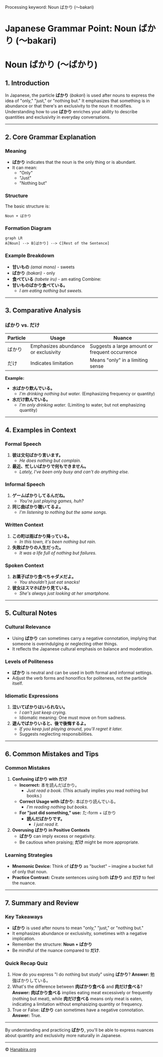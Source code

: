 Processing keyword: Noun ばかり (〜bakari)
# Japanese Grammar Point: Noun ばかり (〜bakari)
# Noun ばかり (〜ばかり)
## 1. Introduction
In Japanese, the particle **ばかり** (*bakari*) is used after nouns to express the idea of "only," "just," or "nothing but." It emphasizes that something is in abundance or that there's an exclusivity to the noun it modifies. Understanding how to use **ばかり** enriches your ability to describe quantities and exclusivity in everyday conversations.

---
## 2. Core Grammar Explanation
### Meaning
- **ばかり** indicates that the noun is the only thing or is abundant.
- It can mean:
  - "Only"
  - "Just"
  - "Nothing but"
### Structure
The basic structure is:
```
Noun + ばかり
```
### Formation Diagram
```mermaid
graph LR
A[Noun] --> B[ばかり] --> C[Rest of the Sentence]
```
### Example Breakdown
- **甘いもの** *(amai mono)* - sweets
- **ばかり** *(bakari)* - only
- **食べている** *(tabete iru)* - am eating
Combine:
- **甘いものばかり食べている。**
  - *I am eating nothing but sweets.*
---
## 3. Comparative Analysis
### ばかり vs. だけ
| Particle | Usage                             | Nuance                                      |
|----------|-----------------------------------|---------------------------------------------|
| ばかり    | Emphasizes abundance or exclusivity | Suggests a large amount or frequent occurrence |
| だけ     | Indicates limitation               | Means "only" in a limiting sense             |
**Example:**
- **水ばかり飲んでいる。**
  - *I'm drinking nothing but water.* (Emphasizing frequency or quantity)
- **水だけ飲んでいる。**
  - *I'm only drinking water.* (Limiting to water, but not emphasizing quantity)
---
## 4. Examples in Context
### Formal Speech
1. **彼は文句ばかり言います。**
   - *He does nothing but complain.*
2. **最近、忙しいばかりで何もできません。**
   - *Lately, I've been only busy and can't do anything else.*
### Informal Speech
1. **ゲームばかりしてるんだね。**
   - *You're just playing games, huh?*
2. **同じ曲ばかり聴いてるよ。**
   - *I'm listening to nothing but the same songs.*
### Written Context
1. **この町は雨ばかり降っている。**
   - *In this town, it's been nothing but rain.*
2. **失敗ばかりの人生だった。**
   - *It was a life full of nothing but failures.*
### Spoken Context
1. **お菓子ばかり食べちゃダメだよ。**
   - *You shouldn't just eat snacks!*
2. **彼女はスマホばかり見ている。**
   - *She's always just looking at her smartphone.*
---
## 5. Cultural Notes
### Cultural Relevance
- Using **ばかり** can sometimes carry a negative connotation, implying that someone is overindulging or neglecting other things.
- It reflects the Japanese cultural emphasis on balance and moderation.
### Levels of Politeness
- **ばかり** is neutral and can be used in both formal and informal settings.
- Adjust the verb forms and honorifics for politeness, not the particle itself.
### Idiomatic Expressions
1. **泣いてばかりはいられない。**
   - *I can't just keep crying.*
   - Idiomatic meaning: One must move on from sadness.
2. **遊んでばかりいると、後で後悔するよ。**
   - *If you keep just playing around, you'll regret it later.*
   - Suggests neglecting responsibilities.
---
## 6. Common Mistakes and Tips
### Common Mistakes
1. **Confusing ばかり with だけ**
   - **Incorrect:** 本を読んだばかり。
     - *Just read a book.* (This actually implies you read nothing but books.)
   - **Correct Usage with ばかり:** 本ばかり読んでいる。
     - *I'm reading nothing but books.*
   - **For "just did something," use:** た-form + ばかり
     - **読んだばかりです。**
       - *I just read it.*
2. **Overusing ばかり in Positive Contexts**
   - **ばかり** can imply excess or negativity.
   - Be cautious when praising; **だけ** might be more appropriate.
### Learning Strategies
- **Mnemonic Device:** Think of **ばかり** as "bucket" – imagine a bucket full of only that noun.
- **Practice Contrast:** Create sentences using both **ばかり** and **だけ** to feel the nuance.
---
## 7. Summary and Review
### Key Takeaways
- **ばかり** is used after nouns to mean "only," "just," or "nothing but."
- It emphasizes abundance or exclusivity, sometimes with a negative implication.
- Remember the structure: **Noun + ばかり**
- Be mindful of the nuance compared to **だけ**.
### Quick Recap Quiz
1. How do you express "I do nothing but study" using **ばかり**?
   **Answer:** 勉強ばかりしている。
2. What's the difference between **肉ばかり食べる** and **肉だけ食べる**?
   **Answer:** **肉ばかり食べる** implies eating meat excessively or frequently (nothing but meat), while **肉だけ食べる** means only meat is eaten, indicating a limitation without emphasizing quantity or frequency.
3. True or False: **ばかり** can sometimes have a negative connotation.
   **Answer:** True.
---
By understanding and practicing **ばかり**, you'll be able to express nuances about quantity and exclusivity more naturally in Japanese.


---

© [Hanabira.org](https://hanabira.org)
